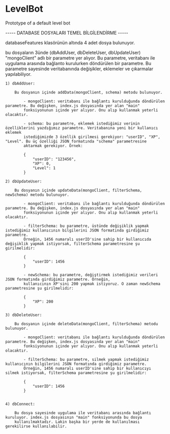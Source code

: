 # LevelBot
Prototype of a default level bot


----- DATABASE DOSYALARI TEMEL BİLGİLENDİRME -----

  databaseFeatures klasörünün altında 4 adet dosya bulunuyor.

  bu dosyaların 3ünde (dbAddUser, dbDeleteUser, dbUpdateUser) "mongoClient" adlı bir parametre yer alıyor. Bu parametre, veritabanı ile uygulama
  arasında bağlanto kurulurken döndürülen bir parametre. Bu parametre sayesinde veritabanında değişikler, eklemeler ve çıkarmalar yapılabiliyor.

	1) dbAddUser:
		
		Bu dosyanın içinde addData(mongoClient, schema) metodu bulunuyor.	

			- mongoClient: veritabanı ile bağlantı kurulduğunda döndürülen parametre. Bu değişken, index.js dosyasında yer alan "main"
			fonksiyonunun içinde yer alıyor. Onu alıp kullanmak yeterli olacaktır.

			- schema: bu parametre, eklemek istediğimiz verinin özelliklerini yazdığımız parametre. Veritabanına yeni bir kullanıcı eklemek
			istediğimizde 3 özellik girilmesi gerekiyor: "userID", "XP", "Level". Bu üç özelliği JSON formatında "schema" parametresine
			aktarmak gerekiyor. Örnek:

			{
				"userID": "123456",
				"XP": 0,
				"Level": 1
			}

	2) dbUpdateUser:
		
		Bu dosyanın içinde updateData(mongoClient, filterSchema, newSchema) metodu bulunuyor.	

			- mongoClient: veritabanı ile bağlantı kurulduğunda döndürülen parametre. Bu değişken, index.js dosyasında yer alan "main"
			fonksiyonunun içinde yer alıyor. Onu alıp kullanmak yeterli olacaktır.

			- filterSchema: bu parametre, üstünde değişiklik yapmak istediğimiz kullanıcının bilgilerini JSON formatında girdiğimiz parametre.
			Örneğin, 1456 numaralı userID'sine sahip bir kullanıcıda değişiklik yapmak istiyorsak, filterSchema parametresine şu girilmelidir:

			{
				"userID": 1456
			}

			- newSchema: bu parametre, değiştirmek istediğimiz verileri JSON formatında girdiğimiz parametre. Örneğin, 
			kullanıcının XP'sini 200 yapmak istiyoruz. O zaman newSchema parametresine şu girilmelidir:

			{
				"XP": 200
			}

	3) dbDeleteUser:
		
		Bu dosyanın içinde deleteData(mongoClient, filterSchema) metodu bulunuyor.	

			- mongoClient: veritabanı ile bağlantı kurulduğunda döndürülen parametre. Bu değişken, index.js dosyasında yer alan "main"
			fonksiyonunun içinde yer alıyor. Onu alıp kullanmak yeterli olacaktır.

			- filterSchema: bu parametre, silmek yapmak istediğimiz kullanıcının bilgilerini JSON formatında girdiğimiz parametre.
			Örneğin, 1456 numaralı userID'sine sahip bir kullanıcıyı silmek istiyorsak, filterSchema parametresine şu girilmelidir:

			{
				"userID": 1456
			}


	4) dbConnect:
		
		Bu dosya sayesinde uygulama ile veritabanı arasında bağlantı kuruluyor. index.js dosyasının "main" fonksiyonunda bu dosya
		kullanılmaktadır. Lakin başka bir yerde de kullanılması gerekilirse kullanılabilir.
